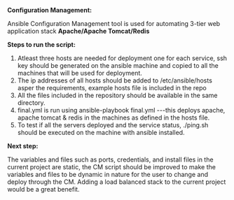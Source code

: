 <B>Configuration Management:</B>

Ansible Configuration Management tool is used for automating 3-tier web application stack <B>Apache/Apache Tomcat/Redis</B>

<B>Steps to run the script:</B>
<ol>
<li> Atleast three hosts are needed for deployment one for each service, ssh key should be generated on the ansible machine and copied to all the machines that will be used for deployment.</li>
<li> The ip addresses of all hosts should be added to /etc/ansible/hosts asper the requirements, example hosts file is included in the repo</li>
<li> All the files included in the repository should be available in the same directory.</li>
<li> final.yml is run using ansible-playbook final.yml ---this deploys apache, apache tomcat & redis in the machines as defined in the hosts file.</li>
<li> To test if all the servers deployed and the service status, ./ping.sh should be executed on the machine with ansible installed.</li> 
</ol>

<B>Next step:</B>


The variables and files such as ports, credentials, and install files in the current project are static, the CM script should be improved to make the variables and files to be dynamic in nature for the user to change and deploy through the CM. Adding a load balanced stack to the current project would be a great benefit.
